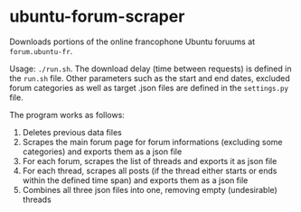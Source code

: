 ubuntu-forum-scraper
====================

Downloads portions of the online francophone Ubuntu foruums at `forum.ubuntu-fr`.

Usage: `./run.sh`. The download delay (time between requests) is defined in the `run.sh` file. Other parameters such as the start and end dates, excluded forum categories as well as target .json files are defined in the `settings.py` file.

The program works as follows:

1. Deletes previous data files
2. Scrapes the main forum page for forum informations (excluding some categories) and exports them as a json file
3. For each forum, scrapes the list of threads and exports it as json file
4. For each thread, scrapes all posts (if the thread either starts or ends within the defined time span) and exports them as a json file
5. Combines all three json files into one, removing empty (undesirable) threads

